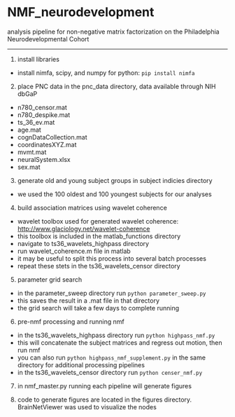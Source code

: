 # NMF_neurodevelopment
analysis pipeline for non-negative matrix factorization on the Philadelphia Neurodevelopmental Cohort

- - - -

1. install libraries
  * install nimfa, scipy, and numpy for python: `pip install nimfa`

2. place PNC data in the pnc_data directory, data available through NIH dbGaP
  *	n780_censor.mat
  *	n780_despike.mat
  *	ts_36_ev.mat
  *	age.mat
  *	cognDataCollection.mat
  *	coordinatesXYZ.mat
  *	mvmt.mat
  *	neuralSystem.xlsx
  *	sex.mat

3. generate old and young subject groups in subject indicies directory
  *	we used the 100 oldest and 100 youngest subjects for our analyses

4. build association matrices using wavelet coherence
  *	wavelet toolbox used for generated wavelet coherence: <http://www.glaciology.net/wavelet-coherence>
  *	this toolbox is included in the matlab_functions directory
  * navigate to ts36_wavelets_highpass directory
  *	run wavelet_coherence.m file in matlab
  *	it may be useful to split this process into several batch processes
  *	repeat these stets in the ts36_wavelets_censor directory

5. parameter grid search
  * in the parameter_sweep directory run `python parameter_sweep.py`
  *	this saves the result in a .mat file in that directory
  *	the grid search will take a few days to complete running

6. pre-nmf processing and running nmf
  *	in the ts36_wavelets_highpass directory run `python highpass_nmf.py`
  *	this will concatenate the subject matrices and regress out motion, then run nmf
  *	you can also run `python highpass_nmf_supplement.py` in the same directory for additional processing pipelines
  * in the ts36_wavelets_censor directory run `python censer_nmf.py`

7. in nmf_master.py running each pipeline will generate figures

8. code to generate figures are located in the figures directory. BrainNetViewer was used to visualize the nodes 


